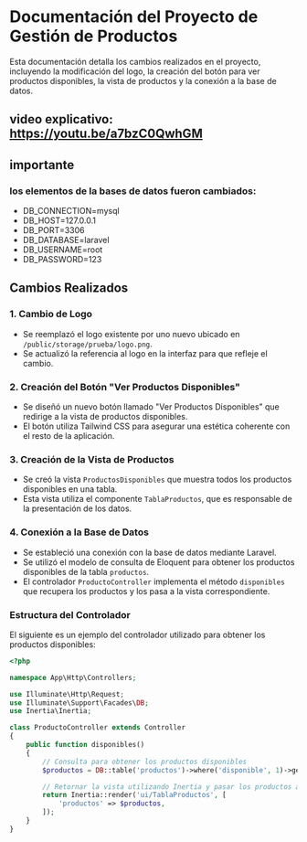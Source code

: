 # Documentación del Proyecto de Gestión de Productos

Esta documentación detalla los cambios realizados en el proyecto, incluyendo la modificación del logo, la creación del botón para ver productos disponibles, la vista de productos y la conexión a la base de datos.

## video explicativo: https://youtu.be/a7bzC0QwhGM

## importante

### los elementos de la bases de datos fueron cambiados:
- DB_CONNECTION=mysql
- DB_HOST=127.0.0.1
- DB_PORT=3306
- DB_DATABASE=laravel
- DB_USERNAME=root
- DB_PASSWORD=123

## Cambios Realizados

### 1. Cambio de Logo

- Se reemplazó el logo existente por uno nuevo ubicado en `/public/storage/prueba/logo.png`.
- Se actualizó la referencia al logo en la interfaz para que refleje el cambio.

### 2. Creación del Botón "Ver Productos Disponibles"

- Se diseñó un nuevo botón llamado "Ver Productos Disponibles" que redirige a la vista de productos disponibles.
- El botón utiliza Tailwind CSS para asegurar una estética coherente con el resto de la aplicación.
  
### 3. Creación de la Vista de Productos

- Se creó la vista `ProductosDisponibles` que muestra todos los productos disponibles en una tabla.
- Esta vista utiliza el componente `TablaProductos`, que es responsable de la presentación de los datos.

### 4. Conexión a la Base de Datos

- Se estableció una conexión con la base de datos mediante Laravel.
- Se utilizó el modelo de consulta de Eloquent para obtener los productos disponibles de la tabla `productos`.
- El controlador `ProductoController` implementa el método `disponibles` que recupera los productos y los pasa a la vista correspondiente.

### Estructura del Controlador

El siguiente es un ejemplo del controlador utilizado para obtener los productos disponibles:

```php
<?php

namespace App\Http\Controllers;

use Illuminate\Http\Request;
use Illuminate\Support\Facades\DB;
use Inertia\Inertia;

class ProductoController extends Controller
{
    public function disponibles()
    {
        // Consulta para obtener los productos disponibles
        $productos = DB::table('productos')->where('disponible', 1)->get();

        // Retornar la vista utilizando Inertia y pasar los productos al componente TablaProductos
        return Inertia::render('ui/TablaProductos', [
            'productos' => $productos,
        ]);
    }
}
